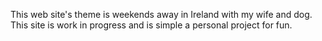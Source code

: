 This web site's theme is weekends away in Ireland with my wife and dog. This site is work in progress and is simple a personal project for fun.
